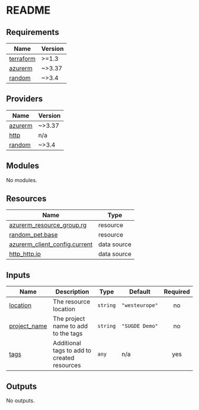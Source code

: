 # README

<!-- BEGIN_TF_DOCS -->
## Requirements

| Name | Version |
|------|---------|
| <a name="requirement_terraform"></a> [terraform](#requirement\_terraform) | >=1.3 |
| <a name="requirement_azurerm"></a> [azurerm](#requirement\_azurerm) | ~>3.37 |
| <a name="requirement_random"></a> [random](#requirement\_random) | ~>3.4 |

## Providers

| Name | Version |
|------|---------|
| <a name="provider_azurerm"></a> [azurerm](#provider\_azurerm) | ~>3.37 |
| <a name="provider_http"></a> [http](#provider\_http) | n/a |
| <a name="provider_random"></a> [random](#provider\_random) | ~>3.4 |

## Modules

No modules.

## Resources

| Name | Type |
|------|------|
| [azurerm_resource_group.rg](https://registry.terraform.io/providers/hashicorp/azurerm/latest/docs/resources/resource_group) | resource |
| [random_pet.base](https://registry.terraform.io/providers/hashicorp/random/latest/docs/resources/pet) | resource |
| [azurerm_client_config.current](https://registry.terraform.io/providers/hashicorp/azurerm/latest/docs/data-sources/client_config) | data source |
| [http_http.ip](https://registry.terraform.io/providers/hashicorp/http/latest/docs/data-sources/http) | data source |

## Inputs

| Name | Description | Type | Default | Required |
|------|-------------|------|---------|:--------:|
| <a name="input_location"></a> [location](#input\_location) | The resource location | `string` | `"westeurope"` | no |
| <a name="input_project_name"></a> [project\_name](#input\_project\_name) | The project name to add to the tags | `string` | `"SUGDE Demo"` | no |
| <a name="input_tags"></a> [tags](#input\_tags) | Additional tags to add to created resources | `any` | n/a | yes |

## Outputs

No outputs.
<!-- END_TF_DOCS -->
